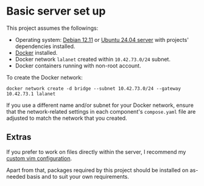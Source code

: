 # Basic server set up

This project assumes the followings:
* Operating system: [Debian 12.11][url-debian-1211] or [Ubuntu 24.04 server][url-ubuntu-server-2404] with projects' dependencies installed.
* [Docker][url-docker-installation] installed.
* Docker network `lalanet` created within `10.42.73.0/24` subnet.
* Docker containers running with non-root account.


To create the Docker network:
```
docker network create -d bridge --subnet 10.42.73.0/24 --gateway 10.42.73.1 lalanet
```

If you use a different name and/or subnet for your Docker network, ensure that the network-related settings in each component's `compose.yaml` file are adjusted to match the network that you created.


## Extras

If you prefer to work on files directly within the server, I recommend my [custom vim configuration][url-github-kkjjhlhlba].


Apart from that, packages required by this project should be installed on as-needed basis and to suit your own requirements.


<!-- Links -->
[url-debian-1211]: https://www.debian.org/News/2025/20250517
[url-ubuntu-server-2404]: https://discourse.ubuntu.com/t/ubuntu-24-04-lts-noble-numbat-release-notes/39890
[url-docker-installation]: https://docs.docker.com/engine/install/ubuntu/
[url-github-kkjjhlhlba]: https://github.com/stndn/kkjjhlhlba

